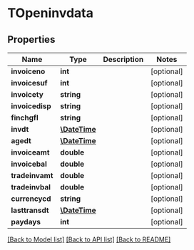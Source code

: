 # TOpeninvdata

## Properties
Name | Type | Description | Notes
------------ | ------------- | ------------- | -------------
**invoiceno** | **int** |  | [optional] 
**invoicesuf** | **int** |  | [optional] 
**invoicety** | **string** |  | [optional] 
**invoicedisp** | **string** |  | [optional] 
**finchgfl** | **string** |  | [optional] 
**invdt** | [**\DateTime**](\DateTime.md) |  | [optional] 
**agedt** | [**\DateTime**](\DateTime.md) |  | [optional] 
**invoiceamt** | **double** |  | [optional] 
**invoicebal** | **double** |  | [optional] 
**tradeinvamt** | **double** |  | [optional] 
**tradeinvbal** | **double** |  | [optional] 
**currencycd** | **string** |  | [optional] 
**lasttransdt** | [**\DateTime**](\DateTime.md) |  | [optional] 
**paydays** | **int** |  | [optional] 

[[Back to Model list]](../README.md#documentation-for-models) [[Back to API list]](../README.md#documentation-for-api-endpoints) [[Back to README]](../README.md)



